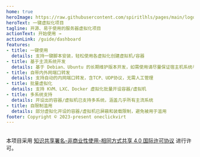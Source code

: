 ```yaml
---
home: true
heroImage: https://raw.githubusercontent.com/spiritlhls/pages/main/logo.png
heroText: 一键虚拟化项目
tagline: 开源、易于使用的服务器虚拟化项目
actionText: 开始使用 →
actionLink: /guide/dashboard
features:
- title: 一键使用
  details: 支持一键脚本安装，轻松使用各虚拟化创建虚拟机/容器
- title: 基于主流系统开发
  details: 基于 Debian、Ubuntu 的长期维护版本开发，如需使用请尽量保证宿主机系统与开发环境一致
- title: 自带内外网端口转发
  details: 支持自动的内网端口转发，含TCP、UDP协议，无需人工管理
- title: 批量虚拟化
  details: 支持 KVM、LXC、Docker 虚拟化批量开设容器/虚拟机
- title: 多系统支持
  details: 开设出的容器/虚拟机已支持多系统，涵盖几乎所有主流系统
- title: 自限制滥用
  details: 部分虚拟化开设的容器/虚拟机已屏蔽和装载限制，避免被用于滥用
footer: Copyright © 2023-present oneclickvirt
---  
```

<br />本项目采用 <a rel="license" href="http://creativecommons.org/licenses/by-nc-sa/4.0/">知识共享署名-非商业性使用-相同方式共享 4.0 国际许可协议</a> 进行许可。
